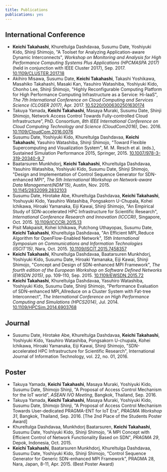 ```yaml
---
title: Publications
publications: yes
---
```


## International Conference

- __Keichi Takahashi__, Khureltulga Dashdavaa, Susumu Date, Yoshiyuki Kido,
  Shinji Shimojo, "A Toolset for Analyzing Application-aware Dynamic
  Interconnects", _Workshop on Monitoring and Analysis for High Performance
  Computing Systems Plus Applications (HPCMASPA 2017)_ (held in conjunction
  with IEEE Cluster 2017), Sep. 2017.
  [10.1109/CLUSTER.2017.18](https://doi.org/10.1109/CLUSTER.2017.18)
- Akihiro Misawa, Susumu Date, __Keichi Takahashi__, Takashi Yoshikawa,
  Masahiko Takahashi, Masaki Kan, Yasuhiro Watashiba, Yoshiyuki Kido, Chonho
  Lee, Shinji Shimojo, "Highly Reconfigurable Computing Platform for High
  Performance Computing Infrastructure as a Service: Hi-IaaS", _The 7th
  International Conference on Cloud Computing and Services Science (CLOSER
  2017)_, Apr. 2017.
  [10.5220/0006302501630174](https://doi.org/10.5220/0006302501630174)
- Takuya Yamada, __Keichi Takahashi__, Masaya Muraki, Susumu Date, Shinji
  Shimojo, Network Access Control Towards Fully-controlled Cloud
  Infrastructure”, PhD. Consortium, _8th IEEE International Conference on
  Cloud Computing Technology and Science (CloudCom2016)_, Dec. 2016.
  [10.1109/CloudCom.2016.0076](https://doi.org/10.1109/CloudCom.2016.0076)
- Susumu Date, Yoshiyuki Kido, Khureltulga Dashdavaa, __Keichi Takahashi__,
  Yasuhiro Watashiba, Shinji Shimojo, "Toward Flexible Supercomputing and
  Visualization System", M. M. Resch et al. (eds.), Sustained Simulation
  Performance 2015, Springer, 2015.
  [10.1007/978-3-319-20340-9_7](https://doi.org/10.1007/978-3-319-20340-9_7)
- Baatarsuren Munkhdorj, __Keichi Takahashi__, Khureltulga Dashdavaa, Yasuhiro
  Watashiba, Yoshiyuki Kido, Susumu Date, Shinji Shimojo, "Design and
  Implementation of Control Sequence Generator for SDN-enhanced MPI", _The 5th
  International Workshop on Network-aware Data Management(NDM’15)_, Austin,
  Nov. 2015.
  [10.1145/2832099.2832103](https://doi.org/10.1145/2832099.2832103)
- Susumu Date, Hirotake Abe, Khureltulga Dashdavaa, __Keichi Takahashi__,
  Yoshuyuki Kido, Yasuhiro Watashiba, Pongsakorn U-Chupala, Kohei Ichikawa,
  Hiroaki Yamanaka, Eiji Kawai, Shinji Shimojo, "An Empirical Study of
  SDN-accelerated HPC Infrastructure for Scientific Research", _International
  Conference Research and Innovation (ICCCRI)_, Singapore, Oct. 2015.
  [10.1109/ICCCRI.2015.13](https://doi.org/10.1109/ICCCRI.2015.13)
- Pisit Makpaisit, Kohei Ichikawa, Putchong Uthayopas, Susumu Date, __Keichi
  Takahashi__, Khureltulga Dashdavaa, "An Efficient MPI_Reduce Algorithm for
  OpenFlow-Enabled Network", _15th International Symposium on Communications
  and Information Technologies (ISCIT’15)_, Nara, Oct. 2015.
  [10.1109/ISCIT.2015.7458357](https://doi.org/10.1109/ISCIT.2015.7458357)
- __Keichi Takahashi__, Khureltulga Dashdavaa, Baatarsuren Munkhdorj,
  Yoshiyuki Kido, Susumu Date, Hiroaki Yamanaka, Eiji Kawai, Shinji Shimojo,
  "Concept and Design of SDN-enhanced MPI Framework", _The fourth edition of
  the European Workshop on Software Defined Networks (EWSDN 2015)_, pp.
  109-110, Sep. 2015.
  [10.1109/EWSDN.2015.72](https://doi.org/10.1109/EWSDN.2015.72)
- __Keichi Takahashi__, Khureltulga Dashdavaa, Yasuhiro Watashiba, Yoshiyuki
  Kido, Susumu Date, Shinji Shimojo, "Performance Evaluation of SDN-enhanced
  MPI_Allreduce on a Cluster System with Fat-tree Interconnect", _The
  International Conference on High Performance Computing and Simulations
  (HPCS2014)_, Jul. 2014.
  [10.1109/HPCSim.2014.6903768](https://doi.org/10.1109/HPCSim.2014.6903768)

## Journal

- Susumu Date, Hirotake Abe, Khureltulga Dashdavaa, __Keichi Takahashi__,
  Yoshiyuki Kido, Yasuhiro Watashiba, Pongsakorn U-chupala, Kohei Ichikawa,
  Hiroaki Yamanaka, Eiji Kawai, Shinji Shimojo, "SDN-accelerated HPC
  Infrastructure for Scientific Research", International Journal of
  Information Technology, vol. 22, no. 01, 2016.

## Poster

- Takuya Yamada, __Keichi Takahashi__, Masaya Muraki, Yoshiyuki Kido, Susumu Date,
  Shimojo Shinji, "A Proposal of Access Control Mechanism for the IoT world",
  _ASEAN IVO Meeting_, Bangkok, Thailand, Sep. 2016.
- Takuya Yamada, __Keichi Takahashi__, Masaya Muraki, Yoshiyuki Kido, Susumu Date,
  Shimojo Shinji, "A Proposal of Access Control Mechanism Towards
  User-dedicated PRAGMA-ENT for IoT Era", _PRAGMA Workshop 31_, Bangkok,
  Thailand, Sep. 2016.  [The 2nd Place of the Students Poster
  Award]
- Khureltulga Dashdavaa, Munkhdorj Baatarsuren, __Keichi Takahashi__, Susumu
  Date, Yoshiyuki Kido, Shinji Shimojo, "A MPI Concept with Efficient Control
  of Network Functionality Based on SDN", _PRAGMA 29_, Depok, Indonesia,
  Oct. 2015.
- __Keichi Takahashi__, Baatarsuren Munkhdorj, Khureltulga Dashdavaa, Susumu
  Date, Yoshiyuki Kido, Shinji Shimojo, “Control Sequence Generator for
  Generic SDN-­enhanced MPI Framework”, PRAGMA 28, Nara, Japan, 8-11,
  Apr. 2015. (Best Poster Award)
